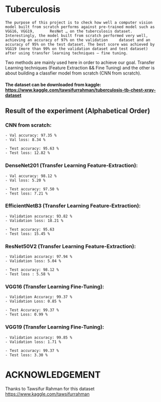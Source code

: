 # Tuberculosis

    The purpose of this project is to check how well a computer vision model built from scratch performs against pre-trained model such as VGG16, VGG19,       ResNet … on the tuberculosis dataset. Interestingly, the model built from scratch performed very well, achieving an accuracy of 97% on the validation     dataset and an accuracy of 95% on the test dataset. The best score was achieved by VGG19 (more than 99% on the validation dataset and test dataset)       after using transfer learning techniques – fine tuning.
    
Two methods are mainly used here in order to achieve our goal. Transfer Learning techniques (Feature Extraction && Fine Tuning) and the other is about building a classfier model from scratch (CNN from scratch).

#### The dataset can be downloaded from kaggle: https://www.kaggle.com/tawsifurrahman/tuberculosis-tb-chest-xray-dataset


## Result of the experiment (Alphabetical Order)
### CNN from scratch:
    - Val accuracy: 97.35 %
    - Val loss: 8.34 %

    - Test accuracy: 95.63 %
    - Test loss: 12.82 %
    
### DenseNet201 (Transfer Learning Feature-Extraction):
    - Val accuracy: 98.12 %
    - Val loss: 5.20 %
    
    - Test accuracy: 97.50 %
    - Test loss: 7.21 %

### EfficientNetB3 (Transfer Learning Feature-Extraction):
    - Validation accuracy: 93.82 %
    - Validation loss: 18.21 %

    - Test accuracy: 95.63
    - Test loss: 15.45 %
    
### ResNet50V2 (Transfer Learning Feature-Extraction):
    - Validation accuracy: 97.94 %
    - Validation loss: 5.04 %

    - Test accuracy: 98.12 %
    - Test loss : 5.58 %
    
### VGG16 (Transfer Learning Fine-Tuning):
    - Validation Accuracy: 99.37 %
    - Validation Loss: 0.85 %

    - Test Accuracy: 99.37 %
    - Test Loss: 0.99 %

### VGG19 (Transfer Learning Fine-Tuning):
    - Validation accuracy: 99.85 %
    - Validation loss: 1.71 %

    - Test accuracy: 99.37 %
    - Test loss: 3.30 %
    
    
# ACKNOWLEDGEMENT
Thanks to Tawsifur Rahman for this dataset https://www.kaggle.com/tawsifurrahman
